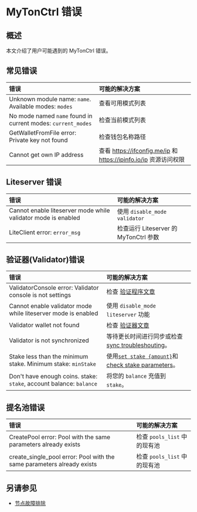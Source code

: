 # MyTonCtrl 错误

## 概述

本文介绍了用户可能遇到的 MyTonCtrl 错误。

## 常见错误

| 错误                                                                                                    | 可能的解决方案                                                                                                                 |
| :---------------------------------------------------------------------------------------------------- | :---------------------------------------------------------------------------------------------------------------------- |
| Unknown module name: `name`. Available modes: `modes` | 查看可用模式列表                                                                                                                |
| No mode named `name` found in current modes: `current_modes`                          | 检查当前模式列表                                                                                                                |
| GetWalletFromFile error: Private key not found                                        | 检查钱包名称路径                                                                                                                |
| Cannot get own IP address                                                                             | 查看 https://ifconfig.me/ip 和 https://ipinfo.io/ip 资源访问权限 |

## Liteserver 错误

| 错误                                                            | 可能的解决方案                        |
| :------------------------------------------------------------ | :----------------------------- |
| Cannot enable liteserver mode while validator mode is enabled | 使用 `disable_mode validator`    |
| LiteClient error: `error_msg`                 | 检查运行 Liteserver 的 MyTonCtrl 参数 |

## 验证器(Validator)错误

| 错误                                                                                                                  | 可能的解决方案                                                                                                                                                                                          |
| :------------------------------------------------------------------------------------------------------------------ | :----------------------------------------------------------------------------------------------------------------------------------------------------------------------------------------------- |
| ValidatorConsole error: Validator console is not settings                                           | 检查 [验证程序文章](/v3/guidelines/nodes/nodes-troubleshooting#validator-console-is-not-setings)                                                                                                         |
| Cannot enable validator mode while liteserver mode is enabled                                                       | 使用 `disable_mode liteserver` 功能                                                                                                                                                                  |
| Validator wallet not found                                                                                          | 检查 [验证器文章](/v3/guidelines/nodes/running-nodes/validator-node#view-the-list-of-wallets)                                                                                                           |
| Validator is not synchronized                                                                                       | 等待更长时间进行同步或检查 [sync troubleshouting](/v3/guidelines/nodes/nodes-troubleshooting#about-no-progress-in-node-synchronization-within-3-hours)。                                                       |
| Stake less than the minimum stake. Minimum stake: `minStake`                        | 使用[`set stake {amount}`](/v3/guidelines/nodes/running-nodes/validator-node#your-validator-is-now-ready)和[check stake parameters](/v3/documentation/network/configs/blockchain-configs#param-17)。 |
| Don't have enough coins. stake: `stake`, account balance: `balance` | 将您的 `balance` 充值到 `stake`。                                                                                                                                                                       |

## 提名池错误

| 错误                                                                                                                               | 可能的解决方案               |
| :------------------------------------------------------------------------------------------------------------------------------- | :-------------------- |
| CreatePool error: Pool with the same parameters already exists                                                   | 检查 `pools_list` 中的现有池 |
| create_single_pool error: Pool with the same parameters already exists | 检查 `pools_list` 中的现有池 |

## 另请参见

- [节点故障排除](/v3/guidelines/nodes/nodes-troubleshooting)
